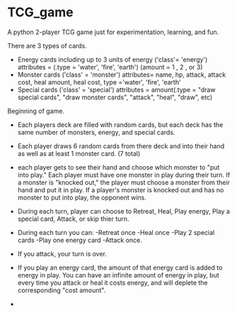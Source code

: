 # TCG_game
A python 2-player TCG game just for experimentation, learning, and fun.

There are 3 types of cards.
- Energy cards including up to 3 units of energy ('class'= 'energy') attributes = (.type = 'water', 'fire', 'earth') (amount = 1 , 2 , or 3)
- Monster cards ('class' = 'monster') attributes= name, hp, attack, attack cost, heal amount, heal cost, type ='water', 'fire', 'earth' 
- Special cards ('class' = 'special') attributes = amount(.type = "draw special cards", "draw monster cards", "attack", "heal", "draw", etc)  


Beginning of game.
- Each players deck are filled with random cards, but each deck has the same number of monsters, energy, and special cards.
- Each player draws 6 random cards from there deck and into their hand as well as at least 1 monster card. (7 total)
- each player gets to see their hand and choose which monster to "put into play." Each player must have one monster in play during their turn. If a       monster is "knocked out," the player must choose a monster from their hand and put it in play. If a player's monster is knocked out and has no monster   to put into play, the opponent wins.
- During each turn, player can choose to Retreat, Heal, Play energy, Play a special card, Attack, or skip thier turn.
- During each turn you can:
                            -Retreat once
                            -Heal once
                            -Play 2 special cards
                            -Play one energy card
                            -Attack once.

- If you attack, your turn is over.
- If you play an energy card, the amount of that energy card is added to energy in play. You can have an infinite amount of energy in play, but every     time you attack or heal it costs energy, and will deplete the corresponding "cost amount".
- 
